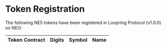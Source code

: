 # Token Registration

The following NE5 tokens have been registered in Loopring Protocol (v1.0.0) on NEO:


| Token Contract | Digits | Symbol | Name | 
|----|----|----|----|

